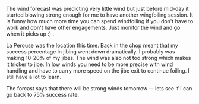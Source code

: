The wind forecast was predicting very little wind but just before mid-day it started blowing strong enough for me to have another wingfoiling session.  It is funny how much more time you can spend windfoiling if you  don't have to work and don't have other engagements. Just monitor the wind and go when it picks up :) . 

La Perouse was the location this time. Back in the chop meant that my success percentage in jibing went down dramatically. I probably was making 10-20% of my jibes. The wind was also not too strong which makes it tricker to jibe. In low winds you need to be more precise with wind handling and have to carry more speed on the jibe exit to continue foiling. I still have a lot to learn. 

The forcast says that there will be strong winds tomorrow -- lets see if I can go back to 75% success rate. 